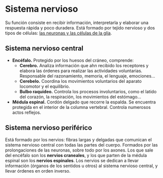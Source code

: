 # Sistema nervioso

Su función consiste en recibir información, interpretarla y elaborar una respuesta rápida y poco duradera. Está formado por tejido nervioso y dos tipos de células: [las neuronas y las células de la glía](../cell/cell.md#células-del-sistema-nervioso).

## Sistema nervioso central

* **Encéfalo.** Protegido por los huesos del cráneo, comprende:
    * **Cerebro.** Analiza información que ahn recibido los receptores y elabora las órdenes para realizar las actividades voluntarias. Responsable del razonamiento, memoria, el lenguaje, emociones...
    * **Cerebelo.** Coordina los movimientos voluntarios del aparato locomotor y el equilibrio.
    * **Bulbo raquídeo.** Controla los procesos involuntarios, como el latido del corazón, la respiración, los movimientos del estómago...
* **Médula espinal.** Cordón delgado que recorre la espalda. Se encuentra protegida en el interior de la columna vertebral. Controla numerosos actos reflejos.

## Sistema nervioso periférico

Está formado por los nervios: fibras largas y delgadas que comunican el sistema nervioso central con todas las partes del cuerpo. Formados por las prolongaciones de las neuronas, sobre todo por los axones. Los que sale del encéfalo son los **nervios craneales**, y los que parten de la médula espinal son los **nervios espinales**. Los nervios se dedican a llevar información (órganos de los sentidos u otros) al sistema nervioso central, y llevar órdenes en orden inverso.